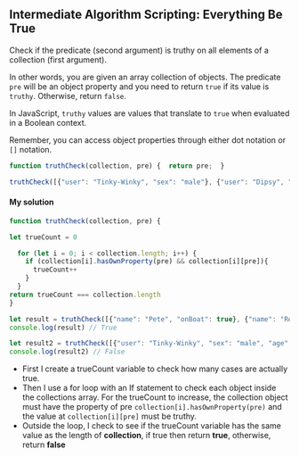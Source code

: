 ## Intermediate Algorithm Scripting: Everything Be True

Check if the predicate (second argument) is truthy on all elements of a collection (first argument).

In other words, you are given an array collection of objects. The predicate `pre` will be an object property and you need to return `true` if its value is `truthy`. Otherwise, return `false`.

In JavaScript, `truthy` values are values that translate to `true` when evaluated in a Boolean context.

Remember, you can access object properties through either dot notation or `[]` notation.

`````javascript
function truthCheck(collection, pre) {  return pre;  }

truthCheck([{"user": "Tinky-Winky", "sex": "male"}, {"user": "Dipsy", "sex": "male"}, {"user": "Laa-Laa", "sex": "female"}, {"user": "Po", "sex": "female"}], "sex");
`````

#### My solution 

`````javascript
function truthCheck(collection, pre) {

let trueCount = 0

  for (let i = 0; i < collection.length; i++) {
    if (collection[i].hasOwnProperty(pre) && collection[i][pre]){
      trueCount++
    }
  }
return trueCount === collection.length
}

let result = truthCheck([{"name": "Pete", "onBoat": true}, {"name": "Repeat", "onBoat": true, "alias": "Repete"}, {"name": "FastForward", "onBoat": true}], "onBoat")
console.log(result) // True

let result2 = truthCheck([{"user": "Tinky-Winky", "sex": "male", "age": 0}, {"user": "Dipsy", "sex": "male", "age": 3}, {"user": "Laa-Laa", "sex": "female", "age": 5}, {"user": "Po", "sex": "female", "age": 4}], "age") 
console.log(result2) // False
`````

- First I create a trueCount variable to check how many cases are actually true.
- Then I use a for loop with an If statement to check each object inside the collections array. For the trueCount to increase, the collection object must have the property of pre `collection[i].hasOwnProperty(pre)` and the value at `collection[i][pre]` must be truthy.  
- Outside the loop, I check to see if the trueCount variable has the same value as the length of **collection**, if true then return **true**, otherwise, return **false**